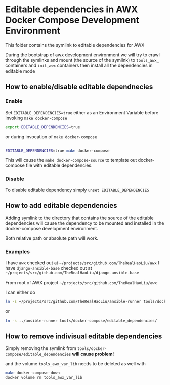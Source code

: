 # Editable dependencies in AWX Docker Compose Development Environment

This folder contains the symlink to editable dependencies for AWX

During the bootstrap of awx development environment we will try to crawl through the symlinks and mount (the source of the symlink) to `tools_awx_` containers and `init_awx` containers then install all the dependencies in editable mode

## How to enable/disable editable dependnecies

### Enable

Set `EDITABLE_DEPENDENCIES=true` either as an Environment Variable before invoking `make docker-compose`

```bash
export EDITABLE_DEPENDENCIES=true
```

or during invocation of `make docker-compose`

```bash

EDITABLE_DEPENDENCIES=true make docker-compose
```

This will cause the `make docker-compose-source` to template out docker-compose file with editable dependencies.

### Disable

To disable editable dependency simply `unset EDITABLE_DEPENDENCIES`

## How to add editable dependencies

Adding symlink to the directory that contains the source of the editable dependencies will cause the dependency to be mounted and installed in the docker-compose development environment.

Both relative path or absolute path will work.

### Examples

I have `awx` checked out at `~/projects/src/github.com/TheRealHaoLiu/awx`
I have `django-ansible-base` checked out at `~/projects/src/github.com/TheRealHaoLiu/django-ansible-base`

From root of AWX project `~/projects/src/github.com/TheRealHaoLiu/awx`

I can either do

```bash
ln -s ~/projects/src/github.com/TheRealHaoLiu/ansible-runner tools/docker-compose/editable_dependencies/
```

or

```bash
ln -s ../ansible-runner tools/docker-compose/editable_dependencies/
```

## How to remove indivisual editable dependencies

Simply removing the symlink from  `tools/docker-compose/editable_dependencies` **will cause problem**!

and the volume `tools_awx_var_lib` needs to be deleted as well with

```bash
make docker-compose-down
docker volume rm tools_awx_var_lib
```

